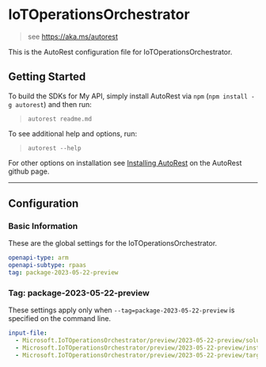 # IoTOperationsOrchestrator

> see https://aka.ms/autorest

This is the AutoRest configuration file for IoTOperationsOrchestrator.

## Getting Started

To build the SDKs for My API, simply install AutoRest via `npm` (`npm install -g autorest`) and then run:

> `autorest readme.md`

To see additional help and options, run:

> `autorest --help`

For other options on installation see [Installing AutoRest](https://aka.ms/autorest/install) on the AutoRest github page.

---

## Configuration

### Basic Information

These are the global settings for the IoTOperationsOrchestrator.

```yaml
openapi-type: arm
openapi-subtype: rpaas
tag: package-2023-05-22-preview
```

### Tag: package-2023-05-22-preview

These settings apply only when `--tag=package-2023-05-22-preview` is specified on the command line.

```yaml $(tag) == 'package-2023-05-22-preview'
input-file:
  - Microsoft.IoTOperationsOrchestrator/preview/2023-05-22-preview/solution.json
  - Microsoft.IoTOperationsOrchestrator/preview/2023-05-22-preview/instance.json
  - Microsoft.IoTOperationsOrchestrator/preview/2023-05-22-preview/target.json
```
